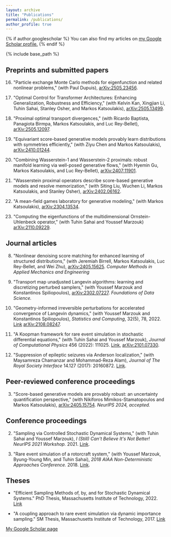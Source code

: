 ```yaml
---
layout: archive
title: "Publications"
permalink: /publications/
author_profile: true
---
```


{% if author.googlescholar %}
  You can also find my articles on <u><a href="{{author.googlescholar}}">my Google Scholar profile</a>.</u>
{% endif %}



{% include base_path %}

## Preprints and submitted papers

16. "Particle exchange Monte Carlo methods for eigenfunction and related nonlinear problems," (with Paul Dupuis), [arXiv:2505.23456](https://arxiv.org/abs/2505.23456).

15. "Optimal Control for Transformer Architectures: Enhancing Generalization, Robustness and Efficiency," (with Kelvin Kan, Xingjian Li, Tuhin Sahai, Stanley Osher, and Markos Katsoulakis), [arXiv:2505.13499](https://arxiv.org/abs/2505.13499).

14. "Proximal optimal transport divergences," (with Ricardo Baptista, Panagiota Birmpa, Markos Katsoulakis, and Luc Rey-Bellet), [arXiv:2505.12097](https://arxiv.org/abs/2505.12097).

13. "Equivariant score-based generative models provably learn distributions with symmetries efficiently," (with Ziyu Chen and Markos Katsoulakis), [arXiv:2410.01244](https://arxiv.org/abs/2410.01244). 

12. "Combining Wasserstein-1 and Wasserstein-2 proximals: robust manifold learning via well-posed generative flows," (with Hyemin Gu, Markos Katsoulakis, and Luc Rey-Bellet), [arXiv:2407:11901](https://arxiv.org/abs/2407.11901). 


11. "Wasserstein proximal operators describe score-based generative models and resolve memorization," (with Siting Liu, Wuchen Li, Markos Katsoulakis, and Stanley Osher), [arXiv:2402.06162](https://arxiv.org/abs/2402.06162).

10. "A mean-field games laboratory for generative modeling," (with Markos Katsoulakis), [arXiv:2304.13534](https://arxiv.org/abs/2304.13534).

9. "Computing the eigenfunctions of the multidimensional Ornstein-Uhlenbeck operator," (with Tuhin Sahai and Youssef Marzouk) [arXiv:2110.09229](https://arxiv.org/abs/2110.09229). 

<!-- * **B. Zhang**, T. Sahai, and Y. Marzouk. "Sampling via controlled stochastic dynamical systems." In preparation. -->


## Journal articles

8. "Nonlinear denoising score matching for enhanced learning of structured distributions," (with Jeremiah Birrell, Markos Katsoulakis, Luc Rey-Bellet, and Wei Zhu), [arXiv:2405.15625](https://arxiv.org/abs/2405.15625). *Computer Methods in Applied Mechanics and Engineering*


7. "Transport map unadjusted Langevin algorithms: learning and discretizing perturbed samplers," (with Youssef Marzouk and Konstantinos Spiliopoulos), [arXiv:2302.07227](https://arxiv.org/abs/2302.07227). *Foundations of Data Science.* 


6. "Geometry-informed irreversible perturbations for accelerated convergence of Langevin dynamics," (with Youssef Marzouk and Konstantinos Spiliopoulos), *Statistics and Computing*, 32(5), 78, 2022. [Link](https://link.springer.com/article/10.1007/s11222-022-10147-6) [arXiv:2108.08247](https://arxiv.org/abs/2108.08247).

5. "A Koopman framework for rare event simulation in stochastic differential equations," (with Tuhin Sahai and Youssef Marzouk), *Journal of Computational Physics* 456 (2022): 111025. [Link](https://www.sciencedirect.com/science/article/pii/S0021999122000870), [arXiv:2101.07330](https://arxiv.org/abs/2101.07330).


4. "Suppression of epileptic seizures via Anderson localization," (with Maysamreza Chamanzar and Mohammad-Reza Alam), *Journal of The Royal Society Interface* 14.127 (2017): 20160872. [Link](https://royalsocietypublishing.org/doi/full/10.1098/rsif.2016.0872).

## Peer-reviewed conference proceedings 

3. "Score-based generative models are provably robust: an uncertainty quantification perspective," (with Nikiforos Mimikos-Stamatopoulos and Markos Katsoulakis), [arXiv:2405.15754](https://arxiv.org/abs/2405.15754). *NeurIPS 2024, accepted.*



## Conference proceedings

2. "Sampling via Controlled Stochastic Dynamical Systems," (with Tuhin Sahai and Youssef Marzouk),  *I (Still) Can't Believe It's Not Better! NeurIPS 2021 Workshop.* 2021. [Link](https://openreview.net/forum?id=dHruzYDH719). 


1. "Rare event simulation of a rotorcraft system," (with Youssef Marzouk, Byung-Young Min, and Tuhin Sahai), *2018 AIAA Non-Deterministic Approaches Conference.* 2018. [Link](https://arc.aiaa.org/doi/10.2514/6.2018-1181). 


## Theses

* "Efficient Sampling Methods of, by, and for Stochastic Dynamical Systems." PhD Thesis, Massachusetts Institute of Technology, 2022. [Link](https://dspace.mit.edu/handle/1721.1/143353)


* "A coupling approach to rare event simulation via dynamic importance sampling." SM Thesis, Massachusetts Institute of Technology, 2017. [Link](https://dspace.mit.edu/handle/1721.1/112384)



[My Google Scholar page](https://scholar.google.com/citations?user=0F864EMAAAAJ&hl=en)


<!-- {% for post in site.publications reversed %}
  {% include archive-single.html %}
{% endfor %} -->
